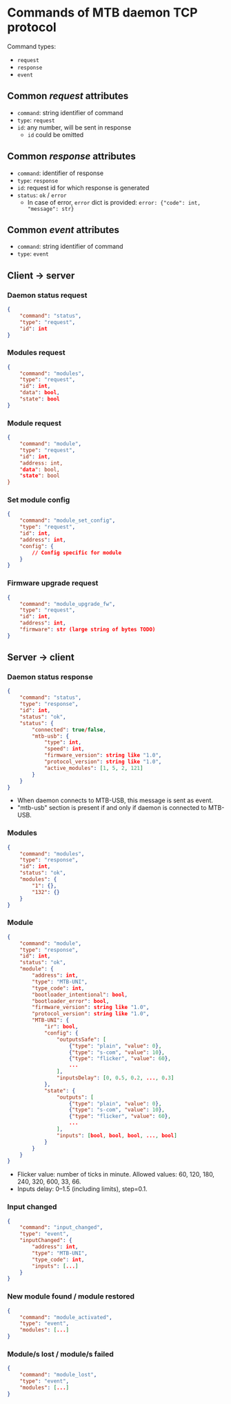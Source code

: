 Commands of MTB daemon TCP protocol
==================================

Command types:
* `request`
* `response`
* `event`

## Common *request* attributes

 * `command`: string identifier of command
 * `type`: `request`
 * `id`: any number, will be sent in response
   - `id` could be omitted

## Common *response* attributes

 * `command`: identifier of response
 * `type`: `response`
 * `id`: request id for which response is generated
 * `status`: `ok` / `error`
   - In case of error, `error` dict is provided:
     `error: {"code": int, "message": str}`

## Common *event* attributes

 * `command`: string identifier of command
 * `type`: `event`


## Client → server

### Daemon status request

```json
{
    "command": "status",
    "type": "request",
    "id": int
}
```

### Modules request

```json
{
    "command": "modules",
    "type": "request",
    "id": int,
    "data": bool,
    "state": bool
}
```

### Module request

```json
{
    "command": "module",
    "type": "request",
    "id": int,
    "address: int,
    "data": bool,
    "state": bool
}
```

### Set module config

```json
{
    "command": "module_set_config",
    "type": "request",
    "id": int,
    "address": int,
    "config": {
        // Config specific for module
    }
}
```

### Firmware upgrade request

```json
{
    "command": "module_upgrade_fw",
    "type": "request",
    "id": int,
    "address": int,
    "firmware": str (large string of bytes TODO)
}
```




## Server → client

### Daemon status response

```json
{
    "command": "status",
    "type": "response",
    "id": int,
    "status": "ok",
    "status": {
        "connected": true/false,
        "mtb-usb": {
            "type": int,
            "speed": int,
            "firmware_version": string like "1.0",
            "protocol_version": string like "1.0",
            "active_modules": [1, 5, 2, 121]
        }
    }
}
```

* When daemon connects to MTB-USB, this message is sent as event.
* "mtb-usb" section is present if and only if daemon is connected to MTB-USB.

### Modules

```json
{
    "command": "modules",
    "type": "response",
    "id": int,
    "status": "ok",
    "modules": {
        "1": {},
        "132": {}
    }
}
```

### Module

```json
{
    "command": "module",
    "type": "response",
    "id": int,
    "status": "ok",
    "module": {
        "address": int,
        "type": "MTB-UNI",
        "type_code": int,
        "bootloader_intentional": bool,
        "bootloader_error": bool,
        "firmware_version": string like "1.0",
        "protocol_version": string like "1.0",
        "MTB-UNI": {
            "ir": bool,
            "config": {
                "outputsSafe": [
                    {"type": "plain", "value": 0},
                    {"type": "s-com", "value": 10},
                    {"type": "flicker", "value": 60},
                    ...
                ],
                "inputsDelay": [0, 0.5, 0.2, ..., 0.3]
            },
            "state": {
                "outputs": [
                    {"type": "plain", "value": 0},
                    {"type": "s-com", "value": 10},
                    {"type": "flicker", "value": 60},
                    ...
                ],
                "inputs": [bool, bool, bool, ..., bool]
            }
        }
    }
}
```

* Flicker value: number of ticks in minute. Allowed values: 60, 120, 180, 240,
  320, 600, 33, 66.
* Inputs delay: 0–1.5 (including limits), step=0.1.

### Input changed

```json
{
    "command": "input_changed",
    "type": "event",
    "inputChanged": {
        "address": int,
        "type": "MTB-UNI",
        "type_code": int,
        "inputs": [...]
    }
}
```

### New module found / module restored

```json
{
    "command": "module_activated",
    "type": "event",
    "modules": [...]
}
```

### Module/s lost / module/s failed

```json
{
    "command": "module_lost",
    "type": "event",
    "modules": [...]
}
```
